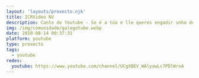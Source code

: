 ```yaml
---
layout: 'layouts/proxecto.njk'
title: ICRVideo NV
description: Canle de Youtube - Se é a túa e lle queres engadir unha descripción e etiquetas, ponte en contacto con nós.
img: /img/comunidade/galegotube.webp
date: 2010-08-14 00:37:31
platform: youtube
type: proxecto
tags:
  - youtube
redes:
  youtube: https://www.youtube.com/channel/UCgXBEV_WAlyawLc7PDlWrxA
---
```


